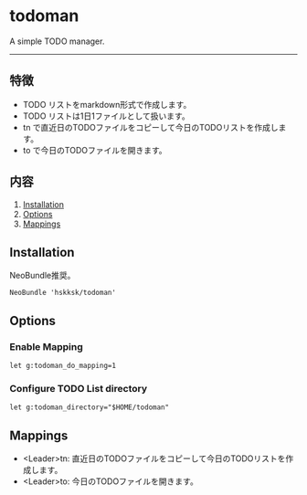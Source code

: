 # todoman
A simple TODO manager.

---

## 特徴
+ TODO リストをmarkdown形式で作成します。
+ TODO リストは1日1ファイルとして扱います。
+ <Leader>tn で直近日のTODOファイルをコピーして今日のTODOリストを作成します。
+ <Leader>to で今日のTODOファイルを開きます。

## 内容
1. [Installation](#installation)
1. [Options](#options)
1. [Mappings](#mappings)

## Installation
NeoBundle推奨。

```vim
NeoBundle 'hskksk/todoman'
```

## Options
### Enable Mapping
```vim
let g:todoman_do_mapping=1
```

### Configure TODO List directory
```vim
let g:todoman_directory="$HOME/todoman"
```

## Mappings
+ \<Leader\>tn: 直近日のTODOファイルをコピーして今日のTODOリストを作成します。
+ \<Leader\>to: 今日のTODOファイルを開きます。
